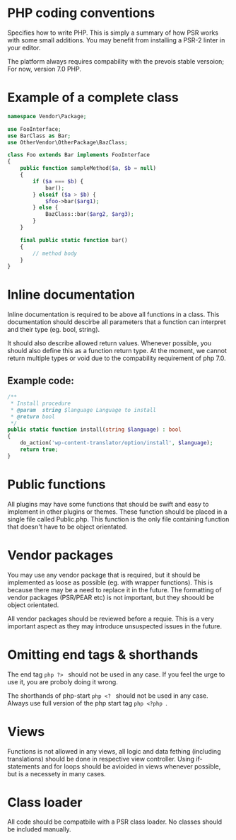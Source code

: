 # PHP coding conventions
Specifies how to write PHP. This is simply a summary of how PSR works with some small additions. You may benefit from installing a PSR-2 linter in your editor. 

The platform always requires compability with the prevois stable versoion; For now, version 7.0 PHP. 

# Example of a complete class
```php
namespace Vendor\Package;

use FooInterface;
use BarClass as Bar;
use OtherVendor\OtherPackage\BazClass;

class Foo extends Bar implements FooInterface
{
    public function sampleMethod($a, $b = null)
    {
        if ($a === $b) {
            bar();
        } elseif ($a > $b) {
            $foo->bar($arg1);
        } else {
            BazClass::bar($arg2, $arg3);
        }
    }

    final public static function bar()
    {
        // method body
    }
}
```

# Inline documentation
Inline documentation is required to be above all functions in a class. This documentation should descirbe all parameters that a function can interpret and their type (eg. bool, string). 

It should also describe allowed return values. Whenever possible, you should also define this as a function return type. At the moment, we cannot return multiple types or void due to the compability requirement of php 7.0. 

## Example code: 
```php
/**
 * Install procedure
 * @param  string $language Language to install
 * @return bool
 */
public static function install(string $language) : bool
{
    do_action('wp-content-translator/option/install', $language);
    return true;
}
```

# Public functions 
All plugins may have some functions that should be swift and easy to implement in other plugins or themes. These function should be placed in a single file called Public.php. This function is the only file containing function that doesn't have to be object orientated.

# Vendor packages
You may use any vendor package that is required, but it should be implemented as loose as possible (eg. with wrapper functions). This is because there may be a need to replace it in the future. The formatting of vendor packages (PSR/PEAR etc) is not important, but they shoould be object orientated. 

All vendor packages should be reviewed before a requie. This is a very important aspect as they may introduce unsuspected issues in the future. 

# Omitting end tags & shorthands
The end tag ```php ?> ``` should not be used in any case. If you feel the urge to use it, you are proboly doing it wrong. 

The shorthands of php-start ```php <? ``` should not be used in any case. Always use full version of the php start tag ```php <?php ```. 

# Views 
Functions is not allowed in any views, all logic and data fething (including translations) should be done in respective view controller. Using if-statements and for loops should be avioided in views whenever possible, but is a necessety in many cases. 

# Class loader
All code should be compatbile with a PSR class loader. No classes should be included manually. 

